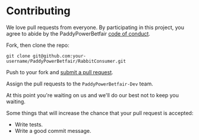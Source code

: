 # Contributing

We love pull requests from everyone. By participating in this project, you
agree to abide by the PaddyPowerBetfair [code of conduct].

[code of conduct]: https://github.com/PaddyPowerBetfair/Standards/blob/master/CODE_OF_CONDUCT.md

Fork, then clone the repo:

    git clone git@github.com:your-username/PaddyPowerBetfair/RabbitConsumer.git

Push to your fork and [submit a pull request][pr].

[pr]: https://github.com/PaddyPowerBetfair/RabbitConsumer/compare/

Assign the pull requests to the ```PaddyPowerBetfair-Dev``` team.

At this point you're waiting on us and we'll do our best not to keep you waiting.

Some things that will increase the chance that your pull request is accepted:
* Write tests.
* Write a good commit message.

